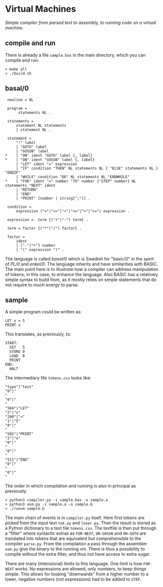 # Virtual Machines

*Simple compiler from parsed text to assembly, to running code on a virtual machine.*


## compile and run

There is already a file `sample.bas` in the main directory, which you can compile and
run:

```shell
> make all
> ./build.sh
```


## basal/0

```ebnf
 newline = NL

 program =
      statements NL .

 statements =
     statement NL statements
     | statement NL .

 statement =
     "!" label 
     | "GOTO" label
     | "GOSUB" label
*    | "ON" ident "GOTO" label {, label}
*    | "ON" ident "GOSUB" label {, label}
     | "LET" ident "=" expression
     | "IF" condition "THEN" NL statements NL { "ELSE" statements NL } "ENDIF"
     | "WHILE" condition "DO" NL statements NL "ENDWHILE"
*    | "FOR" ident "=" number "TO" number {"STEP" number} NL statements "NEXT" ident
     | "RETURN"
     | "END"
     | "PRINT" [number | string[";"]] .

 condition =
     expression ("="|"<>"|"<"|"<="|">"|">=") expression .

 expression =  term {("+"|"-") term} .

 term = factor {("*"|"/") factor} .

 factor =
     ident
     | ["-"|"+"] number
     | "(" expression ")" .
```

The language is called *basal/0* which is Swedish for "basic/0" in the spirit of *PL/0*
and *enkel/0*. The language inherits and have similarities with BASIC. The main point
here is to illustrate how a compiler can address manipulation of tokens, in this case,
to enhance the language. Also BASIC has a relatively simple syntax to build from, as
it mostly relies on simple statements that do not require to much energy to parse.


## sample

A simple program could be written as:

```basic
LET x = 5
PRINT x
```

This translates, as previously, to:

```assembly
START:
  SET	5
  STORE	0
  LOAD	0
  PRINT
END:
  HALT
```

The intermediary file `tokens.csv` looks like:

```csv
"type"|"text"
"0"|"
"
"0"|"
"
"504"|"LET"
"2"|"x"
"200"|"="
"1"|"5"
"0"|"
"
"502"|"PRINT"
"2"|"x"
"0"|"
"
"0"|"
"
"511"|"END"
"0"|"
"
"0"|"
"
```

The order in which compilation and running is also in principal as previously:

```shell
> python3 compiler.py -i sample.bas -o sample.a
> python3 asm.py -i sample.a -o sample.b
> ./runvm sample.b
```

The main chain of events is in `compiler.py` itself. Here first tokens are picked from the input text `tok.py` and `lexer.py`.
Then the result is stored as a Python dictionary to a text file `tokens.csv`. The textfile is then put through a "filter" where
syntactic extras as `FOR-NEXT`, `ON-GOSUB` and `ON-GOTO` are translated into tokens that are equivalent but comprehensible to
the compiler `parse.py`. From the compilation a pass through the assembler `asm.py` give the binary to the running vm.
There is thus a possibility to compile without the extra filter, and thus not have access to extra sugar.

There are many (intensional) limits to this language. One limit is how `FOR-NEXT` works. No expressions are allowed, 
only numbers, to keep things simple. This allows for looping "downwards" from a higher number to a lower, negative
numbers (not expressions) had to be added to `STEP`.

